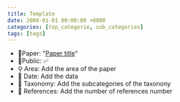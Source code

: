 ```yaml
---
title: Template
date: 2000-01-01 00:00:00 +0800
categories: [top_categorie, sub_categories]
tags: [tags]
---
```


- 📙Paper: "[Paper title](https://paper_link.com)"
- 🔑Public: ✅
- ⚲ Area: Add the area of the paper
- 📅 Date: Add the data
- 🔎 Taxonomy: Add the subcategories of the taxonony
- 📝 References: Add the number of references number 
